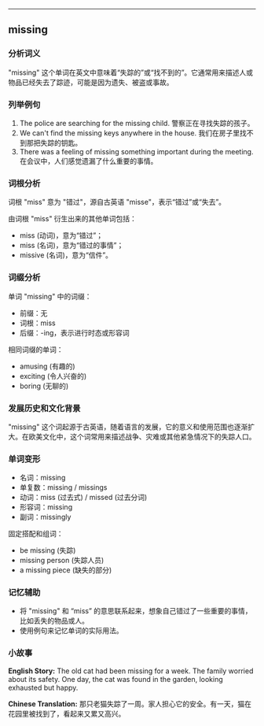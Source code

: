 
---------------
## missing
### 分析词义
"missing" 这个单词在英文中意味着“失踪的”或“找不到的”。它通常用来描述人或物品已经失去了踪迹，可能是因为遗失、被盗或事故。

### 列举例句
1. The police are searching for the missing child.
   警察正在寻找失踪的孩子。
2. We can't find the missing keys anywhere in the house.
   我们在房子里找不到那把失踪的钥匙。
3. There was a feeling of missing something important during the meeting.
   在会议中，人们感觉遗漏了什么重要的事情。

### 词根分析
词根 "miss" 意为 "错过"，源自古英语 "misse"，表示“错过”或“失去”。

由词根 "miss" 衍生出来的其他单词包括：
- miss (动词)，意为“错过”；
- miss (名词)，意为“错过的事情”；
- missive (名词)，意为“信件”。

### 词缀分析
单词 "missing" 中的词缀：
- 前缀：无
- 词根：miss
- 后缀：-ing，表示进行时态或形容词

相同词缀的单词：
- amusing (有趣的)
- exciting (令人兴奋的)
- boring (无聊的)

### 发展历史和文化背景
"missing" 这个词起源于古英语，随着语言的发展，它的意义和使用范围也逐渐扩大。在欧美文化中，这个词常用来描述战争、灾难或其他紧急情况下的失踪人口。

### 单词变形
- 名词：missing
- 单复数：missing / missings
- 动词：miss (过去式) / missed (过去分词)
- 形容词：missing
- 副词：missingly

固定搭配和组词：
- be missing (失踪)
- missing person (失踪人员)
- a missing piece (缺失的部分)

### 记忆辅助
- 将 "missing" 和 “miss” 的意思联系起来，想象自己错过了一些重要的事情，比如丢失的物品或人。
- 使用例句来记忆单词的实际用法。

### 小故事
**English Story:**
The old cat had been missing for a week. The family worried about its safety. One day, the cat was found in the garden, looking exhausted but happy.

**Chinese Translation:**
那只老猫失踪了一周。家人担心它的安全。有一天，猫在花园里被找到了，看起来又累又高兴。


